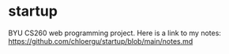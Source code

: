 # startup
BYU CS260 web programming project.
Here is a link to my notes: https://github.com/chloergu/startup/blob/main/notes.md 
